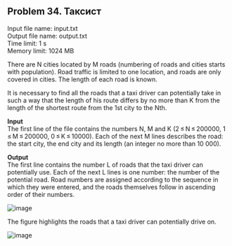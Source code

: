 ## Problem 34. Таксист
Input file name: input.txt\
Output file name: output.txt\
Time limit: 1 s\
Memory limit: 1024 MB


There are N cities located by M roads (numbering of roads and cities starts with population). Road traffic is limited to one location, and roads are only covered in cities. The length of each road is known.

It is necessary to find all the roads that a taxi driver can potentially take in such a way that the length of his route differs by no more than K from the length of the shortest route from the 1st city to the Nth.


**Input**\
The first line of the file contains the numbers N, M and K (2 ≤ N ≤ 200000, 1 ≤ M ≤ 200000, 0 ≤ K ≤ 10000). Each of the next M lines describes the road: the start city, the end city and its length (an integer no more than 10 000).


**Output**\
The first line contains the number L of roads that the taxi driver can potentially use.
Each of the next L lines is one number: the number of the potential road. Road numbers are assigned according to the sequence in which they were entered, and the roads themselves follow in ascending order of their numbers.

![image](https://user-images.githubusercontent.com/60915234/192140444-7d810154-ea64-4a56-b654-40595414c9d3.png)

The figure highlights the roads that a taxi driver can potentially drive on.

![image](https://user-images.githubusercontent.com/60915234/192140466-900aff05-d355-4e0c-b9f5-10721c38b474.png)
